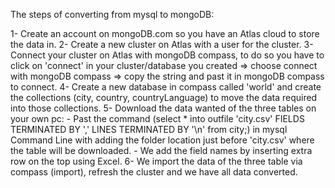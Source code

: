 The steps of converting from mysql to mongoDB:

1- Create an account on mongoDB.com so you have an Atlas cloud to store the data in.
2- Create a new cluster on Atlas with a user for the cluster.
3- Connect your cluster on Atlas with mongoDB compass, to do so you have to click on 'connect' in your cluster/database you created => choose connect with mongoDB compass => copy the string and past it in mongoDB compass to connect.
4- Create a new database in compass called 'world' and create the collections (city, country, countryLanguage) to move the data required into those collections.
5- Download the data wanted of the three tables on your own pc:
    - Past the command (select * into outfile 'city.csv' FIELDS TERMINATED BY ',' LINES TERMINATED BY '\n' from city;) in mysql Command Line with adding the folder location just before 'city.csv' where the table will be downloaded.
    - We add the field names by inserting extra row on the top using Excel.
6- We import the data of the three table via compass (import), refresh the cluster and we have all data converted.